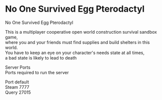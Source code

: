 # No One Survived Egg Pterodactyl 
No One Survived Egg Pterodactyl 

This is a multiplayer cooperative open world construction survival sandbox game,<br> where you and your friends must find supplies and build shelters in this world.<br> You have to keep an eye on your character's needs state at all times,<br> a bad state is likely to lead to death

Server Ports<br>
Ports required to run the server

Port	default <br>
Steam	7777<br>
Query 27015
